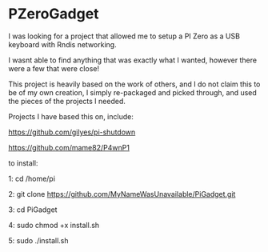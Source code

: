 # PZeroGadget

I was looking for a project that allowed me to setup a PI Zero as a USB keyboard with Rndis networking.

I wasnt able to find anything that was exactly what I wanted, however there were a few that were close!

This project is heavily based on the work of others, and I do not claim this to be of my own creation, I simply re-packaged and picked through, and used the pieces of the projects I needed.

Projects I have based this on, include:

https://github.com/gilyes/pi-shutdown

https://github.com/mame82/P4wnP1



to install:

1: cd /home/pi

2: git clone https://github.com/MyNameWasUnavailable/PiGadget.git

3: cd PiGadget

4: sudo chmod +x install.sh

5: sudo ./install.sh

